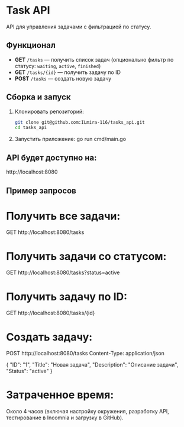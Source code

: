 # Task API

API для управления задачами с фильтрацией по статусу.

## Функционал

- **GET** `/tasks` — получить список задач (опционально фильтр по статусу: `waiting`, `active`, `finished`)
- **GET** `/tasks/{id}` — получить задачу по ID
- **POST** `/tasks` — создать новую задачу

## Сборка и запуск

1. Клонировать репозиторий:
   ```bash
   git clone git@github.com:ILmira-116/tasks_api.git
   cd tasks_api

2. Запустить приложение:
go run cmd/main.go  

## API будет доступно на:
http://localhost:8080

## Пример запросов
# Получить все задачи:
GET http://localhost:8080/tasks

# Получить задачи со статусом:
GET http://localhost:8080/tasks?status=active

# Получить задачу по ID:
GET http://localhost:8080/tasks/{id}

# Создать задачу:
POST http://localhost:8080/tasks
Content-Type: application/json

{
  "ID": "1",
  "Title": "Новая задача",
  "Description": "Описание задачи",
  "Status": "active"
}

# Затраченное время: 
Около 4 часов (включая настройку окружения, разработку API, тестирование в Incomnia и загрузку в GitHub).
